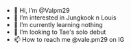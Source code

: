 - 👋 Hi, I’m @Valpm29
- 💜 I’m interested in Jungkook n Louis
- 🌱 I’m currently learning nothing
- 💞️ I’m looking to Tae's solo debut
- 📫 How to reach me @vale.pm29 on IG

<!---
Valpm29/Valpm29 is a ✨ special ✨ repository because its `README.md` (this file) appears on your GitHub profile.
You can click the Preview link to take a look at your changes.
--->
